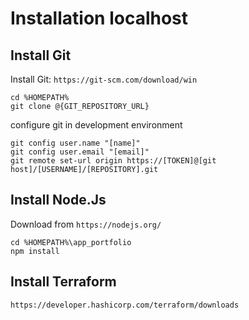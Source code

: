 # Installation localhost


## Install Git

Install Git: 
`https://git-scm.com/download/win`

```
cd %HOMEPATH%
git clone @{GIT_REPOSITORY_URL}
```

configure git in development environment

```
git config user.name "[name]"
git config user.email "[email]"
git remote set-url origin https://[TOKEN]@[git host]/[USERNAME]/[REPOSITORY].git
```    

## Install Node.Js

Download from `https://nodejs.org/`

```
cd %HOMEPATH%\app_portfolio      
npm install
```

## Install Terraform

`https://developer.hashicorp.com/terraform/downloads`